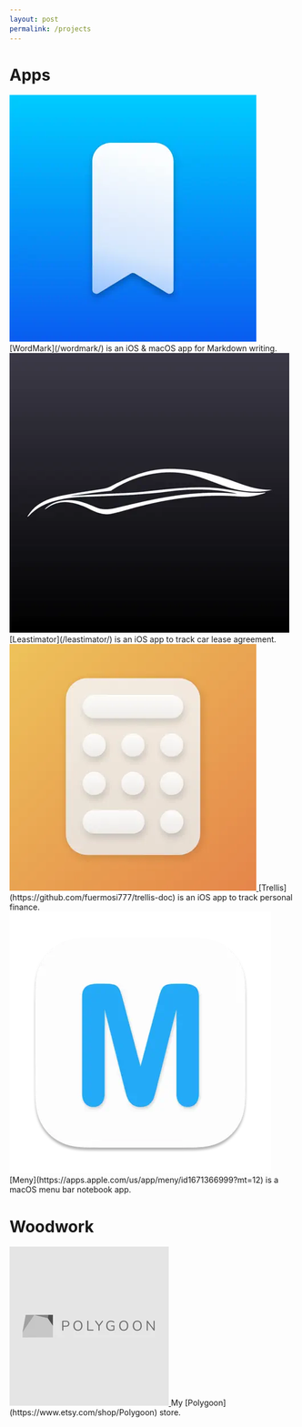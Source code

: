 ```yaml
---
layout: post
permalink: /projects
---
```


<!-- 
Hello, it's Hao over here.

I am an engineer with designer's mind, making things (virtually and concretely) for others to be happy to use.

# Projects

- [Wordmark](/wordmark): An cross-platform app supporting WYSIWYG markdown preview.
- [Leastimator](/leastimator): An app to track vehicle lease.
- [Meny](/meny): A menu bar markdown note app.

# Woodwork

- [Polygoon](https://www.etsy.com/shop/Polygoon) -->

# Apps

<a href="/wordmark/">
  <img class="left layout-app-logo" src="/images/wordmark/logo.webp">
</a>
[WordMark](/wordmark/) is an iOS & macOS app for Markdown writing.

<a href="/leastimator/">
  <img class="left layout-app-logo" src="/images/leastimator/logo.webp">
</a>
[Leastimator](/leastimator/) is an iOS app to track car lease agreement.

<a href="https://github.com/fuermosi777/trellis-doc">
  <img class="left layout-app-logo" src="/images/trellis/logo.webp">
</a>
[Trellis](https://github.com/fuermosi777/trellis-doc) is an iOS app to track personal finance.

<a href="https://github.com/fuermosi777/meny-feedback">
  <img class="left layout-app-logo" src="/images/meny/logo.webp">
</a>
[Meny](https://apps.apple.com/us/app/meny/id1671366999?mt=12) is a macOS menu bar notebook app.

# Woodwork

<a href="https://www.etsy.com/shop/Polygoon">
  <img class="left layout-app-logo" src="/images/polygoon/logo.webp">
</a>
My [Polygoon](https://www.etsy.com/shop/Polygoon) store.
